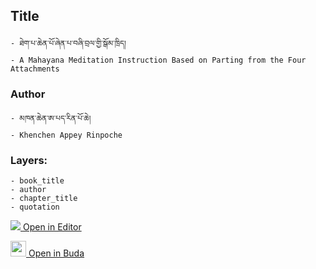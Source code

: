 ## Title
	- ཐེག་པ་ཆེན་པོ་ཞེན་པ་བཞི་བྲལ་གྱི་སྒོམ་ཁྲིད།
	- A Mahayana Meditation Instruction Based on Parting from the Four Attachments

### Author
	- མཁན་ཆེན་ཨ་པད་རིན་པོ་ཆེ།
	- Khenchen Appey Rinpoche

### Layers:
	- book_title
	- author
	- chapter_title
	- quotation


[<img src="https://img.icons8.com/color/25/000000/edit-property.png"> Open in Editor](http://editor.openpecha.org/P000108)

[<img width="25" src="https://library.bdrc.io/icons/BUDA-small.svg"> Open in Buda](https://library.bdrc.io/show/bdr:IE0OPP000108)

